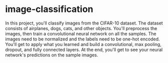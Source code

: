 # image-classification

In this project, you'll classify images from the CIFAR-10 dataset. 
The dataset consists of airplanes, dogs, cats, and other objects. 
You'll preprocess the images, then train a convolutional neural network on all the samples. 
The images need to be normalized and the labels need to be one-hot encoded. 
You'll get to apply what you learned and build a convolutional, max pooling, dropout, and fully connected layers. 
At the end, you'll get to see your neural network's predictions on the sample images.
